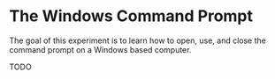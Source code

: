 # The Windows Command Prompt
The goal of this experiment is to learn how to open, use, and close the command prompt on a Windows based computer.

TODO